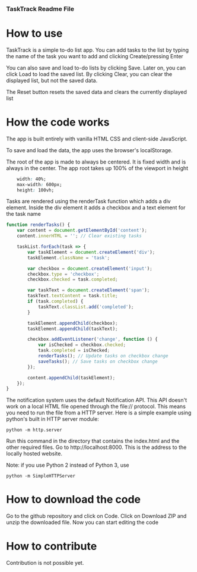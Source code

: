 ### TaskTrack Readme File

# How to use 
TaskTrack is a simple to-do list app. You can add tasks to the list by typing the name of the task you want to add and clicking Create/pressing Enter

You can also save and load to-do lists by clicking Save. Later on, you can click Load to load the saved list. By clicking Clear, you can clear the displayed list, but not the saved data. 

The Reset button resets the saved data and clears the currently displayed list

# How the code works
The app is built entirely with vanilla HTML CSS and client-side JavaScript. 

To save and load the data, the app uses the browser's localStorage. 

The root of the app is made to always be centered. It is fixed width and is always in the center.
The app root takes up 100% of the viewport in height
```css
    width: 40%;
    max-width: 600px;
    height: 100vh;
```

Tasks are rendered using the renderTask function which adds a div element. Inside the div element it adds a checkbox and a text element for the task name
```javascript
function renderTasks() {
    var content = document.getElementById('content');
    content.innerHTML = ''; // Clear existing tasks

    taskList.forEach(task => {
        var taskElement = document.createElement('div');
        taskElement.className = 'task';

        var checkbox = document.createElement('input');
        checkbox.type = 'checkbox';
        checkbox.checked = task.completed;

        var taskText = document.createElement('span');
        taskText.textContent = task.title;
        if (task.completed) {
            taskText.classList.add('completed');
        }

        taskElement.appendChild(checkbox);
        taskElement.appendChild(taskText);

        checkbox.addEventListener('change', function () {
            var isChecked = checkbox.checked;
            task.completed = isChecked;
            renderTasks(); // Update tasks on checkbox change
            saveTasks(); // Save tasks on checkbox change
        });

        content.appendChild(taskElement);
    });
}
```

The notification system uses the default Notification API. This API doesn't work on a local HTML file opened through the file:// protocol. This means you need to run the file from a HTTP server. Here is a simple example using python's built in HTTP server module:
```
python -m http.server
```
Run this command in the directory that contains the index.html and the other required files. Go to http://localhost:8000. This is the address to the locally hosted website. 

Note: if you use Python 2 instead of Python 3, use 
```
python -m SimpleHTTPServer
```

# How to download the code
Go to the github repository and click on Code. Click on Download ZIP and unzip the downloaded file. Now you can start editing the code

# How to contribute
Contribution is not possible yet. 
